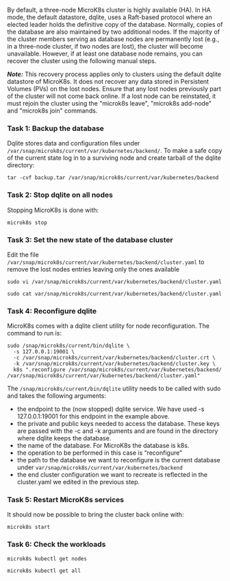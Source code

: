 
By default, a three-node MicroK8s cluster is highly available (HA). In HA mode, the default datastore, dqlite, uses a Raft-based protocol where an elected leader holds the definitive copy of the database. Normally, copies of the database are also maintained by two additional nodes. If the majority of the cluster members serving as database nodes are permanently lost (e.g., in a three-node cluster, if two nodes are lost), the cluster will become unavailable. However, if at least one database node remains, you can recover the cluster using the following manual steps.

***Note:*** This recovery process applies only to clusters using the default dqlite datastore of MicroK8s. It does not recover any data stored in Persistent Volumes (PVs) on the lost nodes. Ensure that any lost nodes previously part of the cluster will not come back online. If a lost node can be reinstated, it must rejoin the cluster using the "microk8s leave", "microk8s add-node" and "microk8s join" commands.

### Task 1: Backup the database
Dqlite stores data and configuration files under `/var/snap/microk8s/current/var/kubernetes/backend/`. To make a safe copy of the current state log in to a surviving node and create tarball of the dqlite directory:
```
tar -cvf backup.tar /var/snap/microk8s/current/var/kubernetes/backend
```

### Task 2: Stop dqlite on all nodes
Stopping MicroK8s is done with:
```
microk8s stop
```

### Task 3: Set the new state of the database cluster
Edit the file `/var/snap/microk8s/current/var/kubernetes/backend/cluster.yaml` to remove the lost nodes entries leaving only the ones available

```
sudo vi /var/snap/microk8s/current/var/kubernetes/backend/cluster.yaml
```

```
sudo cat var/snap/microk8s/current/var/kubernetes/backend/cluster.yaml
```

### Task 4: Reconfigure dqlite
MicroK8s comes with a dqlite client utility for node reconfiguration. The command to run is:
```
sudo /snap/microk8s/current/bin/dqlite \
  -s 127.0.0.1:19001 \
  -c /var/snap/microk8s/current/var/kubernetes/backend/cluster.crt \
  -k /var/snap/microk8s/current/var/kubernetes/backend/cluster.key \
  k8s ".reconfigure /var/snap/microk8s/current/var/kubernetes/backend/ /var/snap/microk8s/current/var/kubernetes/backend/cluster.yaml"
```
The `/snap/microk8s/current/bin/dqlite` utility needs to be called with sudo and takes the following arguments:
* the endpoint to the (now stopped) dqlite service. We have used -s 127.0.0.1:19001 for this endpoint in the example above.
* the private and public keys needed to access the database. These keys are passed with the -c and -k arguments and are found in the directory where dqlite keeps the database.
* the name of the database. For MicroK8s the database is k8s.
* the operation to be performed in this case is “reconfigure”
* the path to the database we want to reconfigure is the current database under `var/snap/microk8s/current/var/kubernetes/backend`
* the end cluster configuration we want to recreate is reflected in the cluster.yaml we edited in the previous step.

### Task 5: Restart MicroK8s services
It should now be possible to bring the cluster back online with:
```
microk8s start
```

### Task 6: Check the workloads
```
microk8s kubectl get nodes
```
```
microk8s kubectl get all
```
